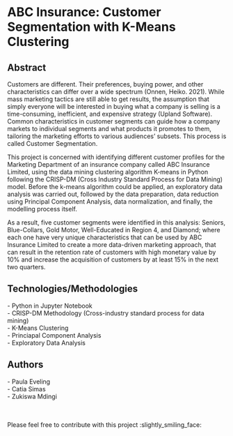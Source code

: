 <h1>ABC Insurance: Customer Segmentation with K-Means Clustering</h1> 

<h2>Abstract</h2>
<p>Customers are different. Their preferences, buying power, and other characteristics can differ over a wide spectrum (Onnen, Heiko. 2021). While mass marketing tactics are still able to get results, the assumption that simply everyone will be interested in buying what a company is selling is a time-consuming, inefficient, and expensive strategy (Upland Software). Common characteristics in customer segments can guide how a company markets to individual segments and what products it promotes to them, tailoring the marketing efforts to various audiences’ subsets. This process is called Customer Segmentation.</p>

<p>This project is concerned with identifying different customer profiles for the Marketing Department of an insurance company called ABC Insurance Limited, using the data mining clustering algorithm K-means in Python following the CRISP-DM (Cross Industry Standard Process for Data Mining) model. Before the k-means algorithm could be applied, an exploratory data analysis was carried out, followed by the data preparation, data reduction using Principal Component Analysis, data normalization, and finally, the modelling process itself.</p>

<p>As a result, five customer segments were identified in this analysis: Seniors, Blue-Collars, Gold Motor, Well-Educated in Region 4, and Diamond; where each one have very unique characteristics that can be used by ABC Insurance Limited to create a more data-driven marketing approach, that can result in the retention rate of customers with high monetary value by 10% and increase the acquisition of customers by at least 15% in the next two quarters.</p>

<h2>Technologies/Methodologies</h2>
- Python in Jupyter Notebook<br>
- CRISP-DM Methodology (Cross-industry standard process for data mining)<br>
- K-Means Clustering<br>
- Princiapal Component Analysis<br>
- Exploratory Data Analysis<br>


<h2>Authors</h2>
- Paula Eveling<br>
- Catia Simas<br>
- Zukiswa Mdingi<br>

<p><br><br>Please feel free to contribute with this project :slightly_smiling_face: </p>
